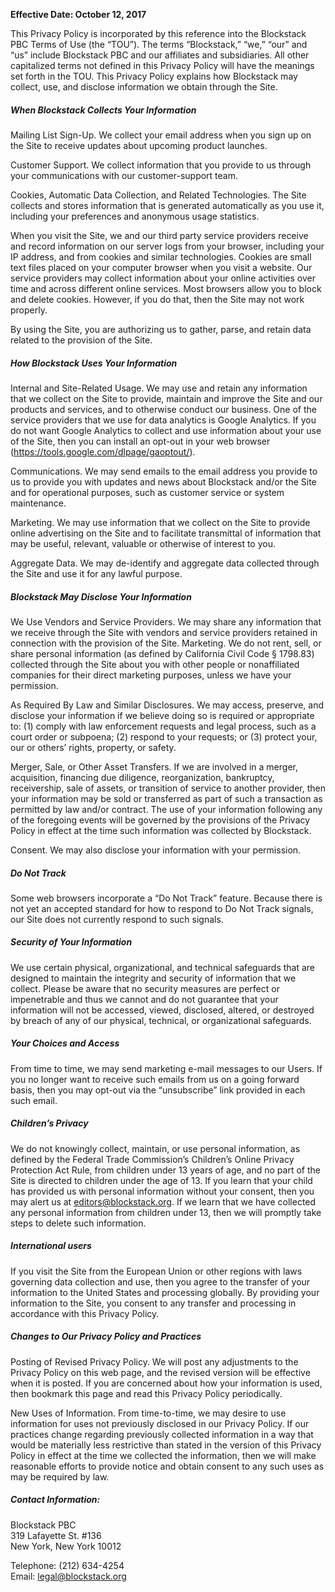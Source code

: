 **Effective Date: October 12, 2017**

This Privacy Policy is incorporated by this reference into the Blockstack PBC Terms of Use (the “TOU”). The terms “Blockstack,” “we,” “our” and “us” include Blockstack PBC and our affiliates and subsidiaries. All other capitalized terms not defined in this Privacy Policy will have the meanings set forth in the TOU. This Privacy Policy explains how Blockstack may collect, use, and disclose information we obtain through the Site.

##### When Blockstack Collects Your Information
Mailing List Sign-Up. We collect your email address when you sign up on the Site to receive updates about upcoming product launches.

Customer Support. We collect information that you provide to us through your communications with our customer-support team.

Cookies, Automatic Data Collection, and Related Technologies. The Site collects and stores information that is generated automatically as you use it, including your preferences and anonymous usage statistics.

When you visit the Site, we and our third party service providers receive and record information on our server logs from your browser, including your IP address, and from cookies and similar technologies. Cookies are small text files placed on your computer browser when you visit a website. Our service providers may collect information about your online activities over time and across different online services. Most browsers allow you to block and delete cookies. However, if you do that, then the Site may not work properly.

By using the Site, you are authorizing us to gather, parse, and retain data related to the provision of the Site.

##### How Blockstack Uses Your Information
Internal and Site-Related Usage. We may use and retain any information that we collect on the Site to provide, maintain and improve the Site and our products and services, and to otherwise conduct our business. One of the service providers that we use for data analytics is Google Analytics. If you do not want Google Analytics to collect and use information about your use of the Site, then you can install an opt-out in your web browser (https://tools.google.com/dlpage/gaoptout/).

Communications. We may send emails to the email address you provide to us to provide you with updates and news about Blockstack and/or the Site and for operational purposes, such as customer service or system maintenance.

Marketing. We may use information that we collect on the Site to provide online advertising on the Site and to facilitate transmittal of information that may be useful, relevant, valuable or otherwise of interest to you.

Aggregate Data. We may de-identify and aggregate data collected through the Site and use it for any lawful purpose.

##### Blockstack May Disclose Your Information
We Use Vendors and Service Providers. We may share any information that we receive through the Site with vendors and service providers retained in connection with the provision of the Site. Marketing. We do not rent, sell, or share personal information (as defined by California Civil Code § 1798.83) collected through the Site about you with other people or nonaffiliated companies for their direct marketing purposes, unless we have your permission.

As Required By Law and Similar Disclosures. We may access, preserve, and disclose your information if we believe doing so is required or appropriate to: (1) comply with law enforcement requests and legal process, such as a court order or subpoena; (2) respond to your requests; or (3) protect your, our or others’ rights, property, or safety.

Merger, Sale, or Other Asset Transfers. If we are involved in a merger, acquisition, financing due diligence, reorganization, bankruptcy, receivership, sale of assets, or transition of service to another provider, then your information may be sold or transferred as part of such a transaction as permitted by law and/or contract. The use of your information following any of the foregoing events will be governed by the provisions of the Privacy Policy in effect at the time such information was collected by Blockstack.

Consent. We may also disclose your information with your permission.

##### Do Not Track
Some web browsers incorporate a “Do Not Track” feature. Because there is not yet an accepted standard for how to respond to Do Not Track signals, our Site does not currently respond to such signals.

##### Security of Your Information
We use certain physical, organizational, and technical safeguards that are designed to maintain the integrity and security of information that we collect. Please be aware that no security measures are perfect or impenetrable and thus we cannot and do not guarantee that your information will not be accessed, viewed, disclosed, altered, or destroyed by breach of any of our physical, technical, or organizational safeguards.

##### Your Choices and Access
From time to time, we may send marketing e-mail messages to our Users. If you no longer want to receive such emails from us on a going forward basis, then you may opt-out via the “unsubscribe” link provided in each such email.

##### Children’s Privacy
We do not knowingly collect, maintain, or use personal information, as defined by the Federal Trade Commission’s Children’s Online Privacy Protection Act Rule, from children under 13 years of age, and no part of the Site is directed to children under the age of 13. If you learn that your child has provided us with personal information without your consent, then you may alert us at editors@blockstack.org. If we learn that we have collected any personal information from children under 13, then we will promptly take steps to delete such information.

##### International users
If you visit the Site from the European Union or other regions with laws governing data collection and use, then you agree to the transfer of your information to the United States and processing globally. By providing your information to the Site, you consent to any transfer and processing in accordance with this Privacy Policy.

##### Changes to Our Privacy Policy and Practices
Posting of Revised Privacy Policy. We will post any adjustments to the Privacy Policy on this web page, and the revised version will be effective when it is posted. If you are concerned about how your information is used, then bookmark this page and read this Privacy Policy periodically.

New Uses of Information. From time-to-time, we may desire to use information for uses not previously disclosed in our Privacy Policy. If our practices change regarding previously collected information in a way that would be materially less restrictive than stated in the version of this Privacy Policy in effect at the time we collected the information, then we will make reasonable efforts to provide notice and obtain consent to any such uses as may be required by law.

##### Contact Information:

Blockstack PBC  
319 Lafayette St. #136  
New York, New York 10012

Telephone: (212) 634-4254  
Email: [legal@blockstack.org](mailto:legal@blockstack.org)
